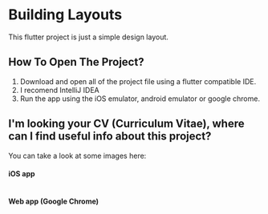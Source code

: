 # Building Layouts

This flutter project is just a simple design layout.

## How To Open The Project?
1. Download and open all of the project file using a flutter compatible IDE.
2. I recomend IntelliJ IDEA
3. Run the app using the iOS emulator, android emulator or google chrome.

## I'm looking your CV (Curriculum Vitae), where can I find useful info about this project?
You can take a look at some images here:
#### iOS app
<img src = ''/>

#### Web app (Google Chrome)
<img src = ''/>
